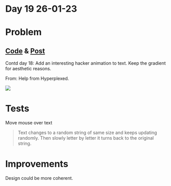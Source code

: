 # Day 19 26-01-23

# Problem

## [Code](https://github.com/sohrabhamza/Days-of-code-JS/tree/main/Day%2020) & [Post](https://www.linkedin.com/posts/sohrab-hamza-ab13151a5_imgurcom-activity-7024779359676678144-p4_R?utm_source=share&utm_medium=member_desktop)

Contd day 18: Add an interesting hacker animation to text. Keep the gradient for aesthetic reasons. 

From: Help from Hyperplexed.

<img src="https://i.imgur.com/ksejC0U.png">

# Tests

Move mouse over text

> Text changes to a random string of same size and keeps updating randomly. Then slowly letter by letter it turns back to the original string. 

# Improvements

Design could be more coherent. 
